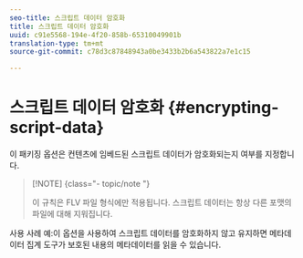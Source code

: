 ```yaml
---
seo-title: 스크립트 데이터 암호화
title: 스크립트 데이터 암호화
uuid: c91e5568-194e-4f20-858b-65310049901b
translation-type: tm+mt
source-git-commit: c78d3c87848943a0be3433b2b6a543822a7e1c15

---
```



# 스크립트 데이터 암호화 {#encrypting-script-data}

이 패키징 옵션은 컨텐츠에 임베드된 스크립트 데이터가 암호화되는지 여부를 지정합니다.

>[!NOTE] {class=&quot;- topic/note &quot;}
>
>이 규칙은 FLV 파일 형식에만 적용됩니다. 스크립트 데이터는 항상 다른 포맷의 파일에 대해 지워집니다.

사용 사례 예:이 옵션을 사용하여 스크립트 데이터를 암호화하지 않고 유지하면 메타데이터 집계 도구가 보호된 내용의 메타데이터를 읽을 수 있습니다.
